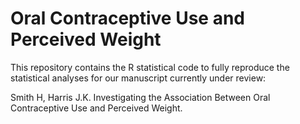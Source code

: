 # Oral Contraceptive Use and Perceived Weight

This repository contains the R statistical code to fully reproduce the statistical analyses for our manuscript currently under review:

Smith H, Harris J.K. Investigating the Association Between Oral Contraceptive Use and Perceived Weight.

